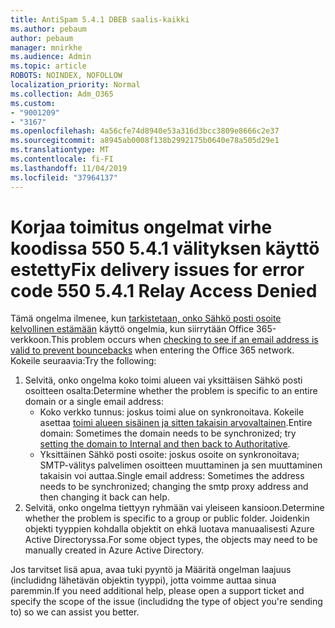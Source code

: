 ```yaml
---
title: AntiSpam 5.4.1 DBEB saalis-kaikki
ms.author: pebaum
author: pebaum
manager: mnirkhe
ms.audience: Admin
ms.topic: article
ROBOTS: NOINDEX, NOFOLLOW
localization_priority: Normal
ms.collection: Adm_O365
ms.custom:
- "9001209"
- "3167"
ms.openlocfilehash: 4a56cfe74d8940e53a316d3bcc3809e8666c2e37
ms.sourcegitcommit: a8945ab0008f138b2992175b0640e78a505d29e1
ms.translationtype: MT
ms.contentlocale: fi-FI
ms.lasthandoff: 11/04/2019
ms.locfileid: "37964137"
---
```

# <a name="fix-delivery-issues-for-error-code-550-541-relay-access-denied"></a><span data-ttu-id="7ae99-102">Korjaa toimitus ongelmat virhe koodissa 550 5.4.1 välityksen käyttö estetty</span><span class="sxs-lookup"><span data-stu-id="7ae99-102">Fix delivery issues for error code 550 5.4.1 Relay Access Denied</span></span>

<span data-ttu-id="7ae99-103">Tämä ongelma ilmenee, kun [tarkistetaan, onko Sähkö posti osoite kelvollinen estämään](https://docs.microsoft.com/exchange/mail-flow-best-practices/use-directory-based-edge-blocking) käyttö ongelmia, kun siirrytään Office 365-verkkoon.</span><span class="sxs-lookup"><span data-stu-id="7ae99-103">This problem occurs when [checking to see if an email address is valid to prevent bouncebacks](https://docs.microsoft.com/exchange/mail-flow-best-practices/use-directory-based-edge-blocking) when entering the Office 365 network.</span></span> <span data-ttu-id="7ae99-104">Kokeile seuraavia:</span><span class="sxs-lookup"><span data-stu-id="7ae99-104">Try the following:</span></span>

1. <span data-ttu-id="7ae99-105">Selvitä, onko ongelma koko toimi alueen vai yksittäisen Sähkö posti osoitteen osalta:</span><span class="sxs-lookup"><span data-stu-id="7ae99-105">Determine whether the problem is specific to an entire domain or a single email address:</span></span>
    - <span data-ttu-id="7ae99-106">Koko verkko tunnus: joskus toimi alue on synkronoitava. Kokeile asettaa [toimi alueen sisäinen ja sitten takaisin arvovaltainen](https://docs.microsoft.com/exchange/mail-flow-best-practices/manage-accepted-domains/manage-accepted-domains).</span><span class="sxs-lookup"><span data-stu-id="7ae99-106">Entire domain: Sometimes the domain needs to be synchronized; try [setting the domain to Internal and then back to Authoritative](https://docs.microsoft.com/exchange/mail-flow-best-practices/manage-accepted-domains/manage-accepted-domains).</span></span>
     - <span data-ttu-id="7ae99-107">Yksittäinen Sähkö posti osoite: joskus osoite on synkronoitava; SMTP-välitys palvelimen osoitteen muuttaminen ja sen muuttaminen takaisin voi auttaa.</span><span class="sxs-lookup"><span data-stu-id="7ae99-107">Single email address: Sometimes the address needs to be synchronized; changing the smtp proxy address and then changing it back can help.</span></span>
2. <span data-ttu-id="7ae99-108">Selvitä, onko ongelma tiettyyn ryhmään vai yleiseen kansioon.</span><span class="sxs-lookup"><span data-stu-id="7ae99-108">Determine whether the problem is specific to a group or public folder.</span></span> <span data-ttu-id="7ae99-109">Joidenkin objekti tyyppien kohdalla objektit on ehkä luotava manuaalisesti Azure Active Directoryssa.</span><span class="sxs-lookup"><span data-stu-id="7ae99-109">For some object types, the objects may need to be manually created in Azure Active Directory.</span></span>

<span data-ttu-id="7ae99-110">Jos tarvitset lisä apua, avaa tuki pyyntö ja Määritä ongelman laajuus (includidng lähetävän objektin tyyppi), jotta voimme auttaa sinua paremmin.</span><span class="sxs-lookup"><span data-stu-id="7ae99-110">If you need additional help, please open a support ticket and specify the scope of the issue (includidng the type of object you're sending to) so we can assist you better.</span></span>